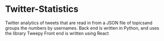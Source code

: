 # Twitter-Statistics
Twitter analytics of tweets that are read in from a JSON file of topicsand groups the numbers by usernames. 
Back end is written in Python, and uses the library Tweepy
Front end is written using React
